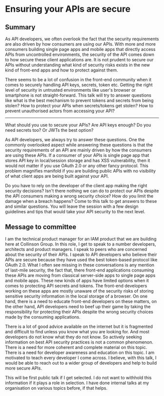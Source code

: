 # Ensuring your APIs are secure

## Summary

As API developers, we often overlook the fact that the security requirements are also driven by how consumers are using our APIs. With more and more consumers building single page apps and mobile apps that directly access APIs from uncontrolled environments, the security of the API comes down to how secure these client applications are. It is not prudent to secure our APIs without understanding what kind of security risks exists in the new kind of front-end apps and how to protect against them. 

There seems to be a lot of confusion in the front-end community when it comes to securely handling API keys, secrets, token etc. Getting the right level of security in untrusted environments like user's browser or smartphone is not straight-forward. This talk will try to answer questions like what is the best mechanism to prevent tokens and secrets from being stolen? How to protect your APIs when secrets/tokens get stolen? How to prevent unauthorised actors from accessing your API?

-------
What should you use to secure your APIs? Are API keys enough? Do you need secrets too? Or JWTs the best option? 

As API developers, we always try to answer these questions. One the commonly overlooked aspect while answering these questions is that the security requirements of an API are mainly driven by how the consumers are using these APIs. If a consumer of your APIs is single page app that stores API key in local/session storage and has XSS vulnerability, then it would not matter if you use OAuth 2.0 or any other fancy protocol. This problem magnifies manifold if you are building public APIs with no visibility of what client apps are being built against your API. 

Do you have to rely on the developer of the client app making the right security decisions? Isn't there nothing we can do to protect our APIs despite the API consumers making a wrong security choice? How do you limit the damage when a breach happens? Come to this talk to get answers to these and similar questions. You will leave the session with a few design guidelines and tips that would take your API security to the next level. 


## Message to committee
I am the technical product manager for an IAM product that we are building here at Collinson Group. In this role, I get to speak to a number developers, architects and product managers. I speak to peers who are concerned about the security of their APIs. I speak to API developers who believe their APIs are secure because they have used the best token-based protocol like OAuth 2.0. What I often see missing in these conversations is any mention of last-mile security, the fact that, there front-end applications consuming these APIs are moving from classical server-side apps to single page apps and mobile apps. These new kinds of apps have limited options when it comes to protecting API secrets and tokens. The front-end developers working on these apps are mostly unaware of the security risks of storing sensitive security information in the local storage of a browser. On one hand, there is a need to educate front-end developers on these matters, on the other hand, API developers need to beef up their game by taking the responsibility for protecting their APIs despite the wrong security choices made by the consuming applications. 

There is a lot of good advice available on the internet but it is fragmented and difficult to find unless you know what you are looking for. And most developers do not know what they do not know. So actively seeking information on best API security practices is not a common phenomenon. There is a need for more coherent and complete material on this topic. There is a need for developer awareness and education on this topic. I am motivated to teach every developer I come across. I believe, with this talk, I would be able to reach out to a wider group of developers and help to build more secure APIs.  

This will be first public talk if I get selected. I do not want to withhold this information if it plays a role in selection. I have done internal talks at my organisation on various topics before, if that helps. 

